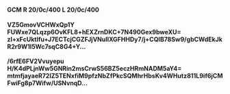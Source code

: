 #### GCM R 20/0c/400 L 20/0c/400
**VZ5GmovVCHWxQp1Y**<br/>**FUWxe7QLqzp6OvKFL8+hEXZrnDKC+7N490Gex9bweXU=**<br/>**zl+xFcUktIfu+J7ECTcjCGZFJjVNulIXGFHHDy7/j+CQlB78Sw9/gbCWdEkJkR2r9W1l5Wc7sqC8G4+Y...**<br/><br/>
**/6rfE6FV2Vvuyepu**<br/>**H/K4dPLjnWw5GNRin2msCrwS56BZ5eczHRmNADM5aY4=**<br/>**mtmfjayaeR72lZ5TENxfiM9pfzNbZfPkcSQMhrHbsKv4WHutz811L9if6jCMFwiFg8p7Wifw/USNvnqD...**